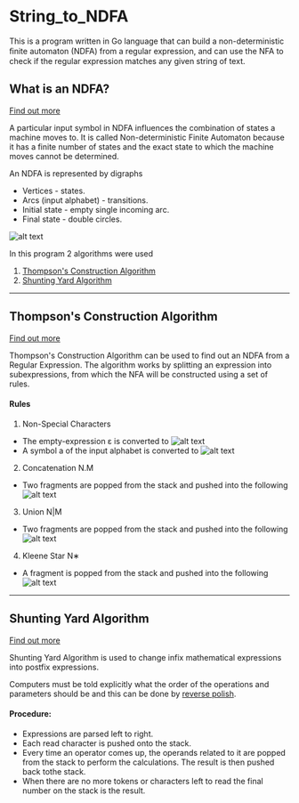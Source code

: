 # String_to_NDFA
This is a program written in Go language that can build a non-deterministic ﬁnite automaton (NDFA) from a regular expression, and can use the NFA to check if the regular expression matches any given string of text. 

## What is an NDFA?
[Find out more](https://www.tutorialspoint.com/automata_theory/non_deterministic_finite_automaton.htm)

A particular input symbol in NDFA influences the combination of states a machine moves to. It is called Non-deterministic Finite Automaton because it has a finite number of states and the exact state to which the machine moves cannot be determined.

An NDFA is represented by digraphs 

* Vertices              - states.
* Arcs (input alphabet) - transitions.
* Initial state         - empty single incoming arc.
* Final state           - double circles.

![alt text](http://d3e8mc9t3dqxs7.cloudfront.net/wp-content/uploads/sites/11/2016/03/DFA-example.jpg)

In this program 2 algorithms were used
1. [Thompson's Construction Algorithm](#thompson's-construction-algorithm)
2. [Shunting Yard Algorithm](#shunting-yard-algorithm)


***


## Thompson's Construction Algorithm
[Find out more](https://en.wikipedia.org/wiki/Thompson%27s_construction)

Thompson's Construction Algorithm can be used to find out an NDFA from a Regular Expression. The algorithm works by splitting an expression into subexpressions, from which the NFA will be constructed using a set of rules.

#### Rules
1. Non-Special Characters
* The empty-expression ε is converted to
![alt text](https://upload.wikimedia.org/wikipedia/commons/thumb/7/7e/Thompson-epsilon.svg/417px-Thompson-epsilon.svg.png)
* A symbol a of the input alphabet is converted to
![alt text](https://upload.wikimedia.org/wikipedia/commons/thumb/9/93/Thompson-a-symbol.svg/417px-Thompson-a-symbol.svg.png)

2. Concatenation N.M
* Two fragments are popped from the stack and pushed into the following
![alt text](https://upload.wikimedia.org/wikipedia/commons/thumb/5/55/Thompson-concat.svg/597px-Thompson-concat.svg.png)

3. Union N|M
* Two fragments are popped from the stack and pushed into the following
![alt text](https://upload.wikimedia.org/wikipedia/commons/thumb/2/25/Thompson-or.svg/680px-Thompson-or.svg.png)

4. Kleene Star N∗
* A fragment is popped from the stack and pushed into the following
![alt text](https://upload.wikimedia.org/wikipedia/commons/thumb/8/8e/Thompson-kleene-star.svg/755px-Thompson-kleene-star.svg.png)


***


## Shunting Yard Algorithm
[Find out more](https://brilliant.org/wiki/shunting-yard-algorithm/)

Shunting Yard Algorithm is used to change infix mathematical expressions into postfix expressions. 

Computers must be told explicitly what the order of the operations and parameters should be and this can be done by [reverse polish](http://www-stone.ch.cam.ac.uk/documentation/rrf/rpn.html).

#### Procedure:
* Expressions are parsed left to right.
* Each read character is pushed onto the stack.
* Every time an operator comes up, the operands related to it are popped from the stack to perform the calculations. The result is then pushed back tothe stack.
* When there are no more tokens or characters left to read the final number on the stack is the result.
